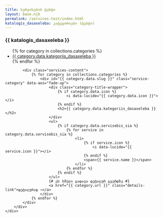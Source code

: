 ```yaml
---
title: სერვისების ტესტი
layout: base.njk
permalink: /services-test/index.html
katalogis_dasaxeleba: კატეგორიები (ტესტი)
---
```


<section class="services-page-section">
    <div class="container">
        <div class="services-page-layout">
            <aside class="services-nav" data-aos="fade-right">
                <h3>{{ katalogis_dasaxeleba }}</h3>
                <ul>
                    {% for category in collections.categories %}
                        <li><a href="#{{ category.data.slug }}">{{ category.data.kategoriis_dasaxeleba }}</a></li>
                    {% endfor %}
                </ul>
            </aside>

            <div class="services-content">
                {% for category in collections.categories %}
                    <div id="{{ category.data.slug }}" class="service-category" data-aos="fade-up">
                        <div class="category-title-wrapper">
                            {% if category.data.icon %}
                                <i data-lucide="{{ category.data.icon }}"></i>
                            {% endif %}
                            <h2>{{ category.data.kategoriis_dasaxeleba }}</h2>
                        </div>
                        <ul>
                            {% if category.data.servisebis_sia %}
                                {% for service in category.data.servisebis_sia %}
                                    <li>
                                        {% if service.icon %}
                                            <i data-lucide="{{ service.icon }}"></i>
                                        {% endif %}
                                        <span>{{ service.name }}</span>
                                    </li>
                                {% endfor %}
                            {% endif %}
                        </ul>
                        {# ეს ბმული გადავა დეტალურ გვერდზე #}
                        <a href="{{ category.url }}" class="details-link">დეტალურად →</a>
                    </div>
                {% endfor %}
            </div>
        </div>
    </div>
</section>
